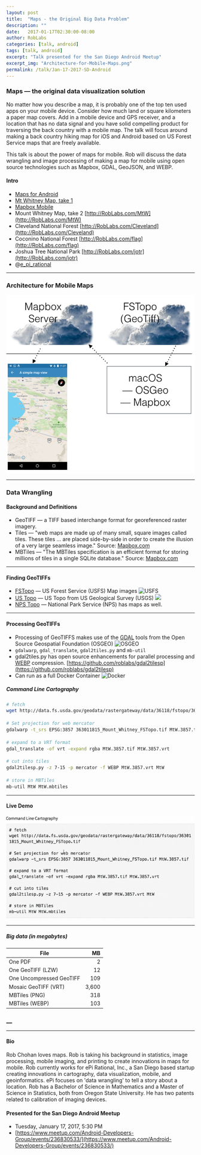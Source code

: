 ```yaml
---
layout: post
title:  "Maps - the Original Big Data Problem"
description: ""
date:   2017-01-17T02:30:00-08:00
author: RobLabs
categories: [talk, android]
tags: [talk, android]
excerpt: "Talk presented for the San Diego Android Meetup"
excerpt_img: "Architecture-for-Mobile-Maps.png"
permalink: /talk/Jan-17-2017-SD-Android
---
```



### Maps — the original data visualization solution

No matter how you describe a map, it is probably one of the top ten used apps on your mobile device. Consider how much land or square kilometers a paper map covers.  Add in a mobile device and GPS receiver, and a location that has no data signal and you have solid compelling product for traversing the back country with a mobile map.  The talk will focus around making a back country hiking map for iOS and Android based on US Forest Service maps that are freely available.  

This talk is about the power of maps for mobile.  Rob will discuss the data wrangling and image processing of making a map for mobile using open source technologies such as Mapbox, GDAL, GeoJSON, and WEBP.


#### Intro
* [Maps for Android](/assets/img/map-apps.png)
* [Mt Whitney Map, take 1](https://twitter.com/e_Pi_Rational/status/737798201080586240)
* [Mapbox Mobile](https://www.mapbox.com/mobile/)
* Mount Whitney Map, take 2 [http://RobLabs.com/MtW](http://RobLabs.com/MtW)
* Cleveland National Forest [http://RobLabs.com/Cleveland](http://RobLabs.com/Cleveland)
* Coconino National Forest [http://RobLabs.com/flag](http://RobLabs.com/flag)
* Joshua Tree National Park [http://RobLabs.com/jotr](http://RobLabs.com/jotr)
* @[e_pi_rational](https://twitter.com/e_pi_rational)

-----

### Architecture for Mobile Maps

![architecture](/assets/img/Architecture-for-Mobile-Maps.png)

-----

### Data Wrangling

#### Background and Definitions

* GeoTIFF — a ​TIFF based interchange format for georeferenced raster imagery.
* Tiles — "web maps are made up of many small, square images called tiles. These tiles ... are placed side-by-side in order to create the illusion of a very large seamless image."    Source:  [Mapbox.com](https://www.mapbox.com/help/how-web-maps-work/#tiles-and-zoom-levels)
* MBTiles — "The MBTiles specification is an efficient format for storing millions of tiles in a single SQLite database."  Source:  [Mapbox.com](https://www.mapbox.com/help/an-open-platform/#storing-tiles)

-----

#### Finding GeoTIFFs

* [FSTopo](https://data.fs.usda.gov/geodata/rastergateway/states-regions/quad-index.php) — US Forest Service (USFS) Map images ![USFS](https://data.fs.usda.gov/geodata/css/logofs.gif)
* [US Topo](https://nationalmap.gov/ustopo/index.html) — US Topo from US Geological Survey (USGS) ![](https://upload.wikimedia.org/wikipedia/commons/thumb/1/1c/USGS_logo_green.svg/160px-USGS_logo_green.svg.png)
* [NPS Topo](https://www.nps.gov/jotr/planyourvisit/maps.htm) — National Park Service (NPS) has maps as well.

-----

#### Processing GeoTIFFs

* Processing of GeoTIFFS makes use of the [GDAL](/awesome/#geospatial-data-abstraction-library-gdal) tools from the Open Source Geospatial Foundation (OSGEO) ![OSGEO](https://avatars2.githubusercontent.com/u/1058467?v=3&s=200)
* `gdalwarp`, `gdal_translate`, `gdal2tiles.py` and `mb-util`
* gdal2tiles.py has open source enhancements for parallel processing and [WEBP](https://developers.google.com/speed/webp/) compression.  [https://github.com/roblabs/gdal2tilesp](https://github.com/roblabs/gdal2tilesp)
* Can run as a full Docker Container ![Docker](https://avatars2.githubusercontent.com/u/5429470?v=3&s=200)

##### Command Line Cartography


``` bash
# fetch
wget http://data.fs.usda.gov/geodata/rastergateway/data/36118/fstopo/363011815_Mount_Whitney_FSTopo.tif

# Set projection for web mercator
gdalwarp -t_srs EPSG:3857 363011815_Mount_Whitney_FSTopo.tif MtW.3857.tif

# expand to a VRT format
gdal_translate -of vrt -expand rgba MtW.3857.tif MtW.3857.vrt

# cut into tiles
gdal2tilesp.py -z 7-15 -p mercator -f WEBP MtW.3857.vrt MtW

# store in MBTiles
mb-util MtW MtW.mbtiles
```

-----

#### Live Demo
![Demo](/assets/img/Mtw-Demo-Android-talk.gif)

-----

##### Big data (in megabytes)

File | MB
--- | ---:
One PDF | 2
One GeoTIFF (LZW)| 12
One Uncompressed GeoTIFF | 109
Mosaic GeoTIFF (VRT) | 3,600
MBTiles (PNG) | 318
MBTiles (WEBP) | 103

### __

-----

#### Bio

Rob Chohan loves maps.  Rob is taking his background in statistics, image processing, mobile imaging, and printing to create innovations in maps for mobile.  Rob currently works for ePi Rational, Inc., a San Diego based startup creating innovations in cartography, data visualization, mobile, and geoinformatics.  ePi focuses on 'data wrangling' to tell a story about a location.  Rob has a Bachelor of Science in Mathematics and a Master of Science in Statistics, both from Oregon State University.  He has two patents related to calibration of imaging devices.

#### Presented for the San Diego Android Meetup

* Tuesday, January 17, 2017, 5:30 PM
* [https://www.meetup.com/Android-Developers-Group/events/236830533/](https://www.meetup.com/Android-Developers-Group/events/236830533/)


[ios]:      https://itunes.apple.com/us/developer/epi-rational-inc./id416401310
[android]:  https://play.google.com/store/apps/details?id=com.roblabs.papermaps.nps.jotr

[tsg]:  http://www.timestampgenerator.com

